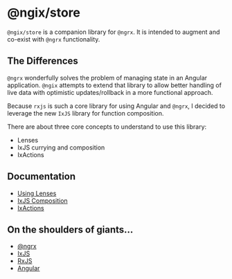 
# @ngix/store

`@ngix/store` is a companion library for `@ngrx`. It is intended to augment and co-exist with `@ngrx` functionality.


## The Differences

`@ngrx` wonderfully solves the problem of managing state in an Angular application. `@ngix` attempts to extend that library
to allow better handling of live data with optimistic updates/rollback in a more functional approach.

Because `rxjs` is such a core library for using Angular and `@ngrx`, I decided to leverage the new `IxJS` library for
function composition.

There are about three core concepts to understand to use this library:

- Lenses
- IxJS currying and composition
- IxActions


## Documentation

- [Using Lenses](lens.md)
- [IxJS Composition](ixjs.md)
- [IxActions](ixaction.md)


## On the shoulders of giants...

- [@ngrx](https://github.com/ngrx)
- [IxJS](https://github.com/ReactiveX/IxJS)
- [RxJS](https://github.com/ReactiveX/rxjs)
- [Angular](https://angular.io/)
